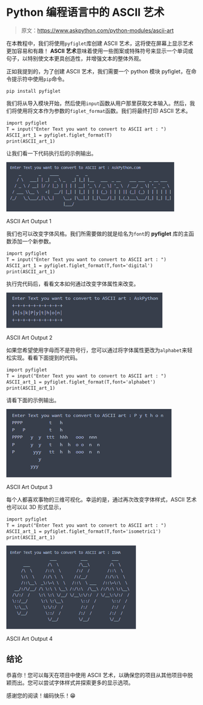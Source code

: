 # Python 编程语言中的 ASCII 艺术

> 原文：<https://www.askpython.com/python-modules/ascii-art>

在本教程中，我们将使用`pyfiglet`库创建 ASCII 艺术，这将使在屏幕上显示艺术更加容易和有趣！ **ASCII 艺术**意味着使用一些图案或特殊符号来显示一个单词或句子，以特别使文本更具创造性，并增强文本的整体外观。

正如我提到的，为了创建 ASCII 艺术，我们需要一个 python 模块 pyfiglet，在命令提示符中使用`pip`命令。

```
pip install pyfiglet

```

我们将从导入模块开始，然后使用`input`函数从用户那里获取文本输入。然后，我们将使用将文本作为参数的`figlet_format`函数。我们将最终打印 ASCII 艺术。

```
import pyfiglet
T = input("Enter Text you want to convert to ASCII art : ")
ASCII_art_1 = pyfiglet.figlet_format(T)
print(ASCII_art_1)

```

让我们看一下代码执行后的示例输出。

![ASCII Art Output 1](img/ea7e75181868177741fd129886a3401a.png)

ASCII Art Output 1

我们也可以改变字体风格。我们所需要做的就是给名为`font`的 **pyfiglet** 库的主函数添加一个新参数。

```
import pyfiglet
T = input("Enter Text you want to convert to ASCII art : ")
ASCII_art_1 = pyfiglet.figlet_format(T,font='digital')
print(ASCII_art_1)

```

执行完代码后，看看文本如何通过改变字体属性来改变。

![ASCII Art Output 2](img/50cf4808ba8836192531ce121539fcfc.png)

ASCII Art Output 2

如果您希望使用字母而不是符号行，您可以通过将字体属性更改为`alphabet`来轻松实现。看看下面提到的代码。

```
import pyfiglet
T = input("Enter Text you want to convert to ASCII art : ")
ASCII_art_1 = pyfiglet.figlet_format(T,font='alphabet')
print(ASCII_art_1)

```

请看下面的示例输出。

![ASCII Art Output 3](img/e32dd5c17fc2323e40943b2b1a99ec56.png)

ASCII Art Output 3

每个人都喜欢事物的三维可视化。幸运的是，通过再次改变字体样式，ASCII 艺术也可以以 3D 形式显示，

```
import pyfiglet
T = input("Enter Text you want to convert to ASCII art : ")
ASCII_art_1 = pyfiglet.figlet_format(T,font='isometric1')
print(ASCII_art_1)

```

![ASCII Art Output 4](img/a202b3722e873796174840add10b2de0.png)

ASCII Art Output 4

## 结论

恭喜你！您可以每天在项目中使用 ASCII 艺术，以确保您的项目从其他项目中脱颖而出。您可以尝试字体样式并探索更多的显示选项。

感谢您的阅读！编码快乐！😁